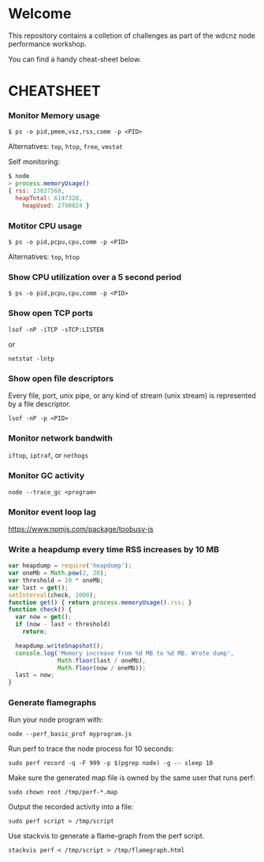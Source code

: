 # Welcome

This repository contains a colletion of challenges as part of the wdcnz node performance
workshop.

You can find a handy cheat-sheet below.

# CHEATSHEET

### Monitor Memory usage

`$ ps -o pid,pmem,vsz,rss,comm -p <PID>`

Alternatives: `top`, `htop`, `free`, `vmstat`


Self monitoring:

```javascript
$ node
> process.memoryUsage()
{ rss: 13037568,
  heapTotal: 6147328,
    heapUsed: 2790824 }
```

### Motitor CPU usage

`$ ps -o pid,pcpu,cpu,comm -p <PID>`

Alternatives: `top`, `htop`

### Show CPU utilization over a 5 second period

`$ ps -o pid,pcpu,cpu,comm -p <PID>`

### Show open TCP ports

`lsof -nP -iTCP -sTCP:LISTEN`

or

`netstat -lntp`

### Show open file descriptors

Every file, port, unix pipe, or any kind of stream (unix stream) is represented by a file descriptor.

`lsof -nP -p <PID>`

### Monitor network bandwith

`iftop`, `iptraf`, or `nethogs`

### Monitor GC activity

`node --trace_gc <program>`

### Monitor event loop lag

https://www.npmjs.com/package/toobusy-js

### Write a heapdump every time RSS increases by 10 MB

```javascript
var heapdump = require('heapdump');
var oneMb = Math.pow(2, 20);
var threshold = 10 * oneMb;
var last = get();
setInterval(check, 1000);
function get() { return process.memoryUsage().rss; }
function check() {
  var now = get();
  if (now - last < threshold)
    return;

  heapdump.writeSnapshot();
  console.log('Memory increase from %d MB to %d MB. Wrote dump',
              Math.floor(last / oneMb),
              Math.floor(now / oneMb));
  last = now;
}
```

### Generate flamegraphs

Run your node program with:

`node --perf_basic_prof myprogram.js`

Run perf to trace the node process for 10 seconds:

`sudo perf record -q -F 999 -p $(pgrep node) -g -- sleep 10`

Make sure the generated map file is owned by the same user that runs perf:

`sudo chown root /tmp/perf-*.map`

Output the recorded activity into a file:

`sudo perf script > /tmp/script`

Use stackvis to generate a flame-graph from the perf script.

`stackvis perf < /tmp/script > /tmp/flamegraph.html`

###
